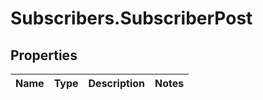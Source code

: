 # Subscribers.SubscriberPost

## Properties
Name | Type | Description | Notes
------------ | ------------- | ------------- | -------------
